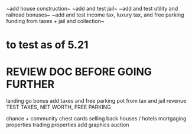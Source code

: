 ~add house construction~
~add and test jail~
~add and test utility and railroad bonuses~
~add and test income tax, luxury tax, and free parking funding from taxes + jail and collection~

# to test as of 5.21
# REVIEW DOC BEFORE GOING FURTHER
landing go bonus
add taxes and free parking pot from tax and jail revenue
TEST TAXES, NET WORTH, FREE PARKING

chance + community chest cards
selling back houses / hotels
mortgaging properties
trading properties
add graphics
auction